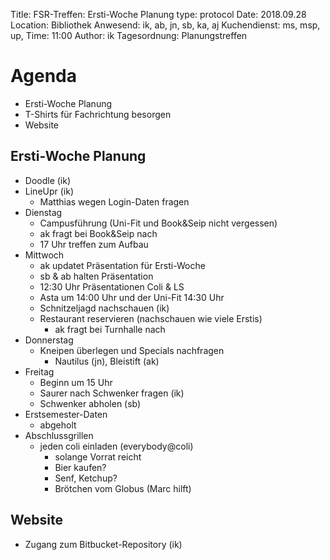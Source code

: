 Title: FSR-Treffen: Ersti-Woche Planung
type: protocol
Date: 2018.09.28
Location: Bibliothek
Anwesend: ik, ab, jn, sb, ka, aj
Kuchendienst: ms, msp, up, 
Time: 11:00 
Author: ik
Tagesordnung: Planungstreffen

# Agenda
- Ersti-Woche Planung
- T-Shirts für Fachrichtung besorgen
- Website 

## Ersti-Woche Planung 
- Doodle (ik)
- LineUpr (ik)
    - Matthias wegen Login-Daten fragen
- Dienstag
    - Campusführung (Uni-Fit und Book&Seip nicht vergessen)
    - ak fragt bei Book&Seip nach
    - 17 Uhr treffen zum Aufbau
- Mittwoch
    - ak updatet Präsentation für Ersti-Woche
    - sb & ab halten Präsentation
    - 12:30 Uhr Präsentationen Coli & LS
    - Asta um 14:00 Uhr und der Uni-Fit 14:30 Uhr
    - Schnitzeljagd nachschauen (ik)
    - Restaurant reservieren (nachschauen wie viele Erstis) 
        - ak fragt bei Turnhalle nach
- Donnerstag
    - Kneipen überlegen und Specials nachfragen
        - Nautilus (jn), Bleistift (ak)
- Freitag
    - Beginn um 15 Uhr
    - Saurer nach Schwenker fragen (ik)
    - Schwenker abholen (sb)
- Erstsemester-Daten 
    - abgeholt
- Abschlussgrillen
    - jeden coli einladen (everybody@coli)
        - solange Vorrat reicht
        - Bier kaufen?
        - Senf, Ketchup?
        - Brötchen vom Globus (Marc hilft)
    

## Website 
- Zugang zum Bitbucket-Repository (ik)